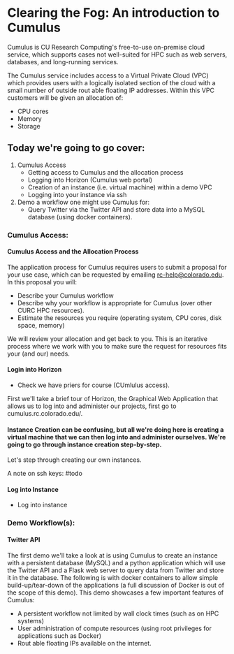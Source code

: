 # Clearing the Fog: An introduction to Cumulus

Cumulus is CU Research Computing's free-to-use on-premise cloud service, which supports cases not well-suited for HPC such as web servers, databases, and long-running services.

The Cumulus service includes access to a Virtual Private Cloud (VPC) which provides users with a logically isolated section of the cloud with a small number of outside rout able floating IP addresses. Within this VPC customers will be given an allocation of:

- CPU cores
- Memory
- Storage

## Today we're going to go cover: 
1) Cumulus Access 
	- Getting access to Cumulus and the allocation process
	- Logging into Horizon (Cumulus web portal)
	- Creation of an instance (i.e. virtual machine) within a demo VPC
	- Logging into your instance via ssh 
2) Demo a workflow one might use Cumulus for: 
	- Query Twitter via the Twitter API and store data into a MySQL database (using docker containers).

### Cumulus Access:

#### Cumulus Access and the Allocation Process
The application process for Cumulus requires users to submit a proposal for your use case, which can be requested by emailing rc-help@colorado.edu. In this proposal you will:

- Describe your Cumulus workflow
- Describe why your workflow is appropriate for Cumulus (over other CURC HPC resources). 
- Estimate the resources you require (operating system, CPU cores, disk space, memory)

We will review your allocation and get back to you. This is an iterative process where we work with you to make sure the request for resources fits your (and our) needs. 

#### Login into Horizon 
- Check we have priers for course (CUmlulus access).

First we'll take a brief tour of Horizon, the Graphical Web Application that allows us to log into and administer our projects, first go to cumulus.rc.colorado.edu/.

#### Instance Creation can be confusing, but all we're doing here is creating a virtual machine that we can then log into and administer ourselves. We're going to go through instance creation step-by-step.

Let's step through creating our own instances.

A note on ssh keys: #todo 

#### Log into Instance 
- Log into instance

### Demo Workflow(s):

#### Twitter API

The first demo we'll take a look at is using Cumulus to create an instance with a persistent database (MySQL) and a python application which will use the Twitter API and a Flask web server to query data from Twitter and store it in the database. The following is with docker containers to allow simple build-up/tear-down of the applications (a full discussion of Docker is out of the scope of this demo). This demo showcases a few important features of Cumulus:
- A persistent workflow not limited by wall clock times (such as on HPC systems)
- User administration of compute resources (using root privileges for applications such as Docker) 
- Rout able floating IPs available on the internet.

